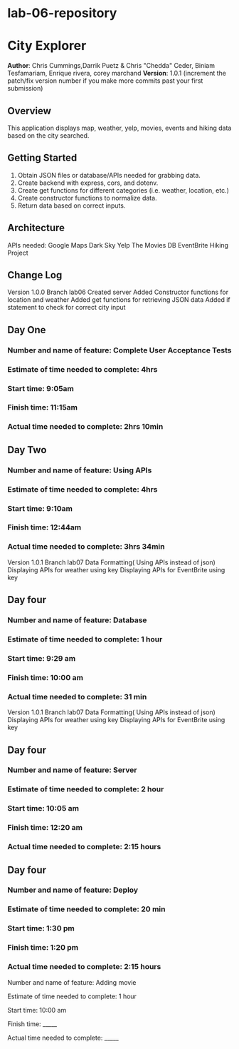 # lab-06-repository

# City Explorer

**Author**: Chris Cummings,Darrik Puetz & Chris "Chedda" Ceder, Biniam Tesfamariam, Enrique rivera, corey marchand
**Version**: 1.0.1 (increment the patch/fix version number if you make more commits past your first submission)

## Overview
<!-- Provide a high level overview of what this application is and why you are building it, beyond the fact that it's an assignment for this class. (i.e. What's your problem domain?) -->
This application displays map, weather, yelp, movies, events and hiking data based on the city searched.

## Getting Started
<!-- What are the steps that a user must take in order to build this app on their own machine and get it running? -->
1) Obtain JSON files or database/APIs needed for grabbing data.
2) Create backend with express, cors, and dotenv.
3) Create get functions for different categories (i.e. weather, location, etc.)
4) Create constructor functions to normalize data.
5) Return data based on correct inputs.

## Architecture
<!-- Provide a detailed description of the application design. What technologies (languages, libraries, etc) you're using, and any other relevant design information. -->
APIs needed:
    Google Maps
    Dark Sky
    Yelp
    The Movies DB
    EventBrite
    Hiking Project

## Change Log
<!-- Use this area to document the iterative changes made to your application as each feature is successfully implemented. Use time stamps. Here's an examples:

01-01-2001 4:59pm - Application now has a fully-functional express server, with a GET route for the location resource.

## Credits and Collaborations
<!-- Give credit (and a link) to other people or resources that helped you build this application. -->
Version 1.0.0
    Branch lab06
        Created server
        Added Constructor functions for location and weather
        Added get functions for retrieving JSON data
        Added if statement to check for correct city input

## Day One

### Number and name of feature: Complete User Acceptance Tests

### Estimate of time needed to complete: 4hrs

### Start time: 9:05am

### Finish time: 11:15am

### Actual time needed to complete: 2hrs 10min




## Day Two

### Number and name of feature: Using APIs

### Estimate of time needed to complete: 4hrs

### Start time: 9:10am

### Finish time: 12:44am

### Actual time needed to complete: 3hrs 34min
Version 1.0.1
    Branch lab07
        Data Formatting( Using APIs instead of json)
        Displaying APIs for weather using key
        Displaying APIs for EventBrite using key


## Day four

### Number and name of feature: Database

### Estimate of time needed to complete: 1 hour

### Start time: 9:29 am

### Finish time: 10:00 am

### Actual time needed to complete:  31 min
Version 1.0.1
    Branch lab07
        Data Formatting( Using APIs instead of json)
        Displaying APIs for weather using key
        Displaying APIs for EventBrite using key

## Day four

### Number and name of feature: Server

### Estimate of time needed to complete: 2 hour

### Start time: 10:05 am

### Finish time: 12:20 am

### Actual time needed to complete:  2:15 hours




## Day four

### Number and name of feature: Deploy

### Estimate of time needed to complete: 20 min

### Start time: 1:30 pm

### Finish time: 1:20 pm

### Actual time needed to complete:  2:15 hours


Number and name of feature: Adding movie 

Estimate of time needed to complete: 1 hour

Start time: 10:00 am

Finish time: _____

Actual time needed to complete: _____